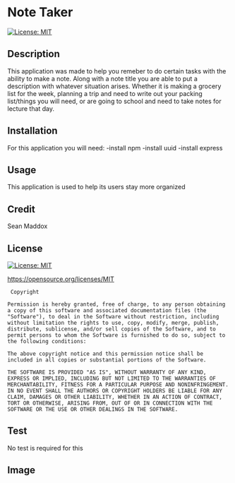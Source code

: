 # Note Taker

[![License: MIT](https://img.shields.io/badge/License-MIT-yellow.svg)](https://opensource.org/licenses/MIT)

## Description
This application was made to help you remeber to do certain tasks with the ability to make a note. Along with a note title you are able to put a description with whatever situation arises. Whether it is making a grocery list for the week, planning a trip and need to write out your packing list/things you will need, or are going to school and need to take notes for lecture that day. 

## Installation 
For this application you will need: 
-install npm
-install uuid
-install express

## Usage
This application is used to help its users stay more organized

## Credit
Sean Maddox

## License
[![License: MIT](https://img.shields.io/badge/License-MIT-yellow.svg)](https://opensource.org/licenses/MIT)

https://opensource.org/licenses/MIT

     Copyright 

    Permission is hereby granted, free of charge, to any person obtaining a copy of this software and associated documentation files (the "Software"), to deal in the Software without restriction, including without limitation the rights to use, copy, modify, merge, publish, distribute, sublicense, and/or sell copies of the Software, and to permit persons to whom the Software is furnished to do so, subject to the following conditions:
    
    The above copyright notice and this permission notice shall be included in all copies or substantial portions of the Software.
    
    THE SOFTWARE IS PROVIDED "AS IS", WITHOUT WARRANTY OF ANY KIND, EXPRESS OR IMPLIED, INCLUDING BUT NOT LIMITED TO THE WARRANTIES OF MERCHANTABILITY, FITNESS FOR A PARTICULAR PURPOSE AND NONINFRINGEMENT. IN NO EVENT SHALL THE AUTHORS OR COPYRIGHT HOLDERS BE LIABLE FOR ANY CLAIM, DAMAGES OR OTHER LIABILITY, WHETHER IN AN ACTION OF CONTRACT, TORT OR OTHERWISE, ARISING FROM, OUT OF OR IN CONNECTION WITH THE SOFTWARE OR THE USE OR OTHER DEALINGS IN THE SOFTWARE.
   
## Test
No test is required for this 

## Image



